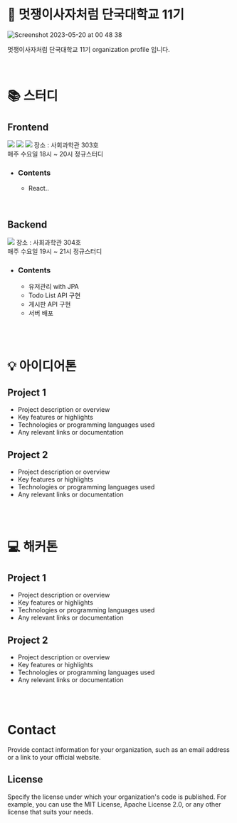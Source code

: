 # 🦁 멋쟁이사자처럼 단국대학교 11기
![Screenshot 2023-05-20 at 00 48 38](https://github.com/LIKELION-DKU-11th/.github/assets/121302951/49cef96a-f6aa-4f19-99d5-66a2d1446687)



멋쟁이사자처럼 단국대학교 11기 organization profile 입니다.
<br/><br/><br/>

# 📚 스터디



## Frontend 
<img src="https://img.shields.io/badge/html5-E34F26?style=for-the-badge&logo=html5&logoColor=white"> 
  <img src="https://img.shields.io/badge/css-1572B6?style=for-the-badge&logo=css3&logoColor=white"> 
  <img src="https://img.shields.io/badge/javascript-F7DF1E?style=for-the-badge&logo=javascript&logoColor=black"> 
장소 : 사회과학관 303호<br/>
매주 수요일 18시 ~ 20시 정규스터디



- ### Contents
  - React..





<br/>



## Backend 
<img src="https://img.shields.io/badge/springboot-6DB33F?style=for-the-badge&logo=springboot&logoColor=white">
장소 : 사회과학관 304호<br/>
매주 수요일 19시 ~ 21시 정규스터디



- ### Contents
  - 유저관리 with JPA
  - Todo List API 구현
  - 게시판 API 구현
  - 서버 배포







<br/><br/>
# 💡 아이디어톤

## Project 1

* Project description or overview
* Key features or highlights
* Technologies or programming languages used
* Any relevant links or documentation

## Project 2

* Project description or overview
* Key features or highlights
* Technologies or programming languages used
* Any relevant links or documentation


<br/><br/>
# 💻 해커톤

## Project 1

* Project description or overview
* Key features or highlights
* Technologies or programming languages used
* Any relevant links or documentation

## Project 2

* Project description or overview
* Key features or highlights
* Technologies or programming languages used
* Any relevant links or documentation


<br/><br/>


# Contact

Provide contact information for your organization, such as an email address or a link to your official website.

## License

Specify the license under which your organization's code is published. For example, you can use the MIT License, Apache License 2.0, or any other license that suits your needs.

